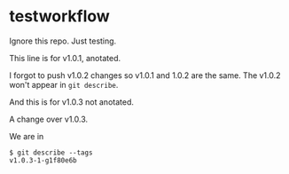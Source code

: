 # testworkflow

Ignore this repo. Just testing.

This line is for v1.0.1, anotated.

I forgot to push v1.0.2 changes so v1.0.1 and 1.0.2 are the same.
The v1.0.2 won't appear in `git describe`.

And this is for v1.0.3 not anotated.

A change over v1.0.3.

We are in 

    $ git describe --tags
    v1.0.3-1-g1f80e6b


